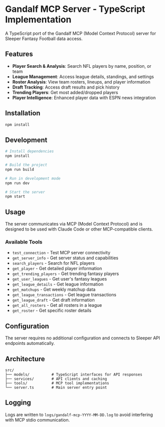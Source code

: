 # Gandalf MCP Server - TypeScript Implementation

A TypeScript port of the Gandalf MCP (Model Context Protocol) server for Sleeper Fantasy Football data access.

## Features

- **Player Search & Analysis**: Search NFL players by name, position, or team
- **League Management**: Access league details, standings, and settings
- **Roster Analysis**: View team rosters, lineups, and player information
- **Draft Tracking**: Access draft results and pick history
- **Trending Players**: Get most added/dropped players
- **Player Intelligence**: Enhanced player data with ESPN news integration

## Installation

```bash
npm install
```

## Development

```bash
# Install dependencies
npm install

# Build the project
npm run build

# Run in development mode
npm run dev

# Start the server
npm start
```

## Usage

The server communicates via MCP (Model Context Protocol) and is designed to be used with Claude Code or other MCP-compatible clients.

### Available Tools

- `test_connection` - Test MCP server connectivity
- `get_server_info` - Get server status and capabilities
- `search_players` - Search for NFL players
- `get_player` - Get detailed player information
- `get_trending_players` - Get trending fantasy players
- `get_user_leagues` - Get user's fantasy leagues
- `get_league_details` - Get league information
- `get_matchups` - Get weekly matchup data
- `get_league_transactions` - Get league transactions
- `get_league_draft` - Get draft information
- `get_all_rosters` - Get all rosters in a league
- `get_roster` - Get specific roster details

## Configuration

The server requires no additional configuration and connects to Sleeper API endpoints automatically.

## Architecture

```
src/
├── models/          # TypeScript interfaces for API responses
├── services/        # API clients and caching
├── tools/           # MCP tool implementations
└── server.ts        # Main server entry point
```

## Logging

Logs are written to `logs/gandalf-mcp-YYYY-MM-DD.log` to avoid interfering with MCP stdio communication.